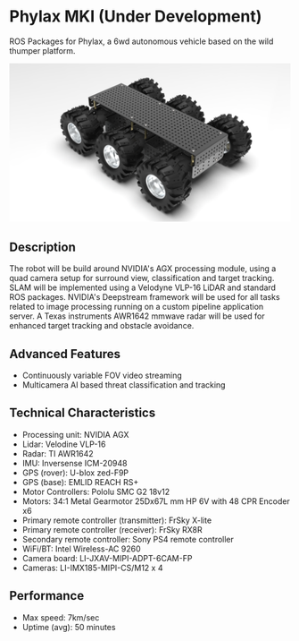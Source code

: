 # Phylax MKI (Under Development)

[//]: # (Image References)

[image1]: ./images/phylax.png "Rendered image" 

ROS Packages for Phylax, a 6wd autonomous vehicle based on the wild thumper platform.

![alt text][image1] 

## Description

The robot will be build around NVIDIA's AGX processing module, using a quad camera setup for surround view, classification and target tracking. SLAM will be implemented using a Velodyne VLP-16 LiDAR and standard ROS packages. NVIDIA's Deepstream framework will be used for all tasks related to image processing running on a custom pipeline application server. A Texas instruments AWR1642 mmwave radar will be used for enhanced target tracking and obstacle avoidance. 

## Advanced Features
* Continuously variable FOV video streaming
* Multicamera AI based threat classification and tracking

## Technical Characteristics

* Processing unit: NVIDIA AGX
* Lidar: Velodine VLP-16
* Radar: TI AWR1642
* IMU: Inversense ICM-20948
* GPS (rover): U-blox zed-F9P 
* GPS (base): EMLID REACH RS+
* Motor Controllers: Pololu SMC G2 18v12
* Motors: 34:1 Metal Gearmotor 25Dx67L mm HP 6V with 48 CPR Encoder x6 
* Primary remote controller (transmitter): FrSky X-lite 
* Primary remote controller (receiver): FrSky RX8R
* Secondary remote controller: Sony PS4 remote controller
* WiFi/BT:  Intel Wireless-AC 9260 
* Camera board: LI-JXAV-MIPI-ADPT-6CAM-FP
* Cameras: LI-IMX185-MIPI-CS/M12 x 4

## Performance

* Max speed: 7km/sec
* Uptime (avg): 50 minutes                                            
